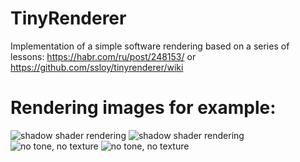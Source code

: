 # TinyRenderer
Implementation of a simple software rendering based on a series of lessons: https://habr.com/ru/post/248153/ or https://github.com/ssloy/tinyrenderer/wiki
# Rendering images for example:
![shadow shader rendering](https://d.radikal.ru/d38/1902/25/b37e155ff3bb.png)
![shadow shader rendering](https://a.radikal.ru/a09/1902/67/ffbf63e62212.png)
![no tone, no texture](https://c.radikal.ru/c15/1902/c9/d18e4fec6b43.png)
![no tone, no texture](https://a.radikal.ru/a37/1902/9b/15419933223c.png)
